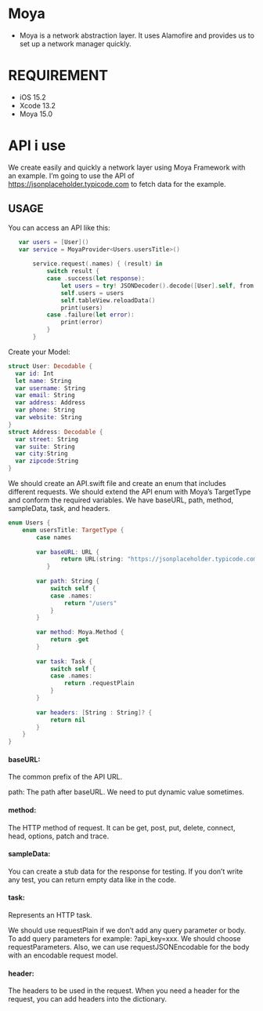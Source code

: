 
# Moya
* Moya is a network abstraction layer. It uses Alamofire and provides us to set up a network manager quickly.


# REQUIREMENT
- iOS 15.2
- Xcode 13.2
- Moya 15.0

# API i use 
We create easily and quickly a network layer using Moya Framework with an example. I’m going to use the API of https://jsonplaceholder.typicode.com to fetch data for the example.


## USAGE

 You can access an API like this:
 
 ```swift
    var users = [User]()
    var service = MoyaProvider<Users.usersTitle>()
        
        service.request(.names) { (result) in
            switch result {
            case .success(let response):
                let users = try! JSONDecoder().decode([User].self, from: response.data)
                self.users = users
                self.tableView.reloadData()
                print(users)
            case .failure(let error):
                print(error)
            }
        }
  ```
  Create your  Model:
  ```swift
  struct User: Decodable {
    var id: Int
    let name: String
    var username: String
    var email: String
    var address: Address
    var phone: String
    var website: String
}
struct Address: Decodable {
    var street: String
    var suite: String
    var city:String
    var zipcode:String
}
```
We should create an API.swift file and create an enum that includes different requests. We should extend the API enum with Moya’s TargetType and conform the required variables. We have baseURL, path, method, sampleData, task, and headers.
```swift
enum Users {
    enum usersTitle: TargetType {
        case names
        
        var baseURL: URL {
               return URL(string: "https://jsonplaceholder.typicode.com")!
           }
        
        var path: String {
            switch self {
            case .names:
                return "/users"
            }
        }
        
        var method: Moya.Method {
            return .get
        }
        
        var task: Task {
            switch self {
            case .names:
                return .requestPlain
            }
        }
        
        var headers: [String : String]? {
            return nil
        }
    }
}
```
#### baseURL:

The common prefix of the API URL.

path: The path after baseURL. We need to put dynamic value sometimes. 

#### method:

The HTTP method of request. It can be get, post, put, delete, connect, head, options, patch and trace.

#### sampleData:

You can create a stub data for the response for testing. If you don’t write any test, you can return empty data like in the code.

#### task:

Represents an HTTP task.

We should use requestPlain if we don’t add any query parameter or body. To add query parameters for example: ?api_key=xxx. We should choose requestParameters. Also, we can use requestJSONEncodable for the body with an encodable request model.

#### header:

The headers to be used in the request. When you need a header for the request, you can add headers into the dictionary.



 
